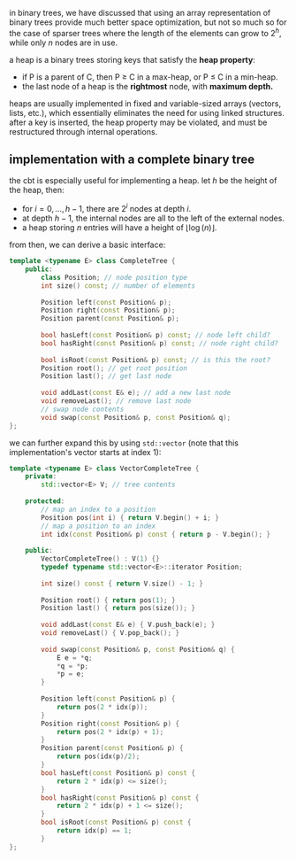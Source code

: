 in binary trees, we have discussed that using an array representation of binary trees provide much better space optimization, but not so much so for the case of sparser trees where the length of the elements can grow to $2^{h}$, while only $n$ nodes are in use.

a heap is a binary trees storing keys that satisfy the **heap property**: 
- if P is a parent of C, then P $\geq$ C in a max-heap, or P $\leq$ C in a min-heap.
- the last node of a heap is the **rightmost** node, with **maximum depth.**

heaps are usually implemented in fixed and variable-sized arrays (vectors, lists, etc.), which essentially eliminates the need for using linked structures. after a key is inserted, the heap property may be violated, and must be restructured through internal operations.

## implementation with a complete binary tree
the cbt is especially useful for implementing a heap. let $h$ be the height of the heap, then: 
- for $i = 0, \dots, h -1$, there are $2^i$ nodes at depth $i$.
- at depth $h-1$, the internal nodes are all to the left of the external nodes.
- a heap storing $n$ entries will have a height of $\lfloor \log(n) \rfloor$.

from then, we can derive a basic interface: 

```cpp
template <typename E> class CompleteTree {  
	public:  
		class Position; // node position type  
		int size() const; // number of elements  
		
		Position left(const Position& p); 
		Position right(const Position& p); 
		Position parent(const Position& p); 
		  
		bool hasLeft(const Position& p) const; // node left child?  
		bool hasRight(const Position& p) const; // node right child?
		  
		bool isRoot(const Position& p) const; // is this the root?  
		Position root(); // get root position  
		Position last(); // get last node
		  
		void addLast(const E& e); // add a new last node  
		void removeLast(); // remove last node  
		// swap node contents  
		void swap(const Position& p, const Position& q);  
};
```

we can further expand this by using `std::vector` (note that this implementation's vector starts at index 1): 

```cpp
template <typename E> class VectorCompleteTree {
	private:  
		std::vector<E> V; // tree contents
		  
	protected:  
		// map an index to a position  
		Position pos(int i) { return V.begin() + i; }  
		// map a position to an index  
		int idx(const Position& p) const { return p - V.begin(); }
		  
	public:  
		VectorCompleteTree() : V(1) {}  
		typedef typename std::vector<E>::iterator Position;
		
		int size() const { return V.size() - 1; }
		  
		Position root() { return pos(1); }  
		Position last() { return pos(size()); }
		  
		void addLast(const E& e) { V.push_back(e); }  
		void removeLast() { V.pop_back(); }
		  
		void swap(const Position& p, const Position& q) {  
			E e = *q;  
			*q = *p;  
			*p = e;  
		}  
		 
		Position left(const Position& p) { 
			return pos(2 * idx(p)); 
		}  
		Position right(const Position& p) { 
			return pos(2 * idx(p) + 1); 
		}  
		Position parent(const Position& p) { 
			return pos(idx(p)/2); 
		}  
		bool hasLeft(const Position& p) const { 
			return 2 * idx(p) <= size(); 
		}  
		bool hasRight(const Position& p) const {
			return 2 * idx(p) + 1 <= size(); 
		}  
		bool isRoot(const Position& p) const { 
			return idx(p) == 1; 
		}
};
```

